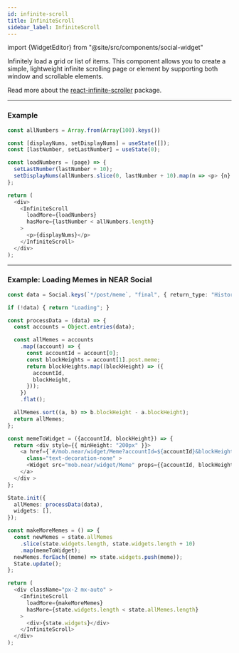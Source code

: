 ```yaml
---
id: infinite-scroll
title: InfiniteScroll
sidebar_label: InfiniteScroll
---
```


import {WidgetEditor} from "@site/src/components/social-widget"

Infinitely load a grid or list of items. This component allows you to create a simple, lightweight infinite scrolling page or element by supporting both window and scrollable elements.

Read more about the [react-infinite-scroller](https://www.npmjs.com/package/react-infinite-scroller) package.

<hr class="subsection" />

### Example

<WidgetEditor id='1' height="200px">

```ts
const allNumbers = Array.from(Array(100).keys())

const [displayNums, setDisplayNums] = useState([]);
const [lastNumber, setLastNumber] = useState(0);

const loadNumbers = (page) => {
  setLastNumber(lastNumber + 10);
  setDisplayNums(allNumbers.slice(0, lastNumber + 10).map(n => <p> {n} </p>));
};

return (
  <div>
    <InfiniteScroll
      loadMore={loadNumbers}
      hasMore={lastNumber < allNumbers.length}
    >
      <p>{displayNums}</p>
    </InfiniteScroll>
  </div>
);
```

</WidgetEditor>

---

### Example: Loading Memes in NEAR Social

<WidgetEditor id='2' height="260px">

```ts
const data = Social.keys(`*/post/meme`, "final", { return_type: "History" });

if (!data) { return "Loading"; }

const processData = (data) => {
  const accounts = Object.entries(data);

  const allMemes = accounts
    .map((account) => {
      const accountId = account[0];
      const blockHeights = account[1].post.meme;
      return blockHeights.map((blockHeight) => ({
        accountId,
        blockHeight,
      }));
    })
    .flat();

  allMemes.sort((a, b) => b.blockHeight - a.blockHeight);
  return allMemes;
};

const memeToWidget = ({accountId, blockHeight}) => {
  return <div style={{ minHeight: "200px" }}>
    <a href={`#/mob.near/widget/Meme?accountId=${accountId}&blockHeight=${blockHeight}`}
      class="text-decoration-none" >
      <Widget src="mob.near/widget/Meme" props={{accountId, blockHeight}} />
    </a>
  </div >
};

State.init({
  allMemes: processData(data),
  widgets: [],
});

const makeMoreMemes = () => {
  const newMemes = state.allMemes
    .slice(state.widgets.length, state.widgets.length + 10)
    .map(memeToWidget);
  newMemes.forEach((meme) => state.widgets.push(meme));
  State.update();
};

return (
  <div className="px-2 mx-auto" >
    <InfiniteScroll
      loadMore={makeMoreMemes}
      hasMore={state.widgets.length < state.allMemes.length}
    >
      <div>{state.widgets}</div>
    </InfiniteScroll>
  </div>
);
```

</WidgetEditor>
